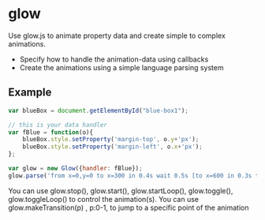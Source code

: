 # glow

Use glow.js to animate property data and create simple to complex animations.

- Specify how to handle the animation-data using callbacks
- Create the animations using a simple language parsing system

## Example

```js
var blueBox = document.getElementById("blue-box1");

// this is your data handler
var fBlue = function(o){
	blueBox.style.setProperty('margin-top', o.y+'px');
	blueBox.style.setProperty('margin-left', o.x+'px');
};

var glow = new Glow({handler: fBlue});
glow.parse('from x=0,y=0 to x=300 in 0.4s wait 0.5s [to x=600 in 0.3s then to y=400 in 0.4s then to x=300 in 0.4s then to y=0 in 0.4s]*3 wait 0.3s to x=0 in 0.2s wait 0.5s');
```

You can use glow.stop(), glow.start(), glow.startLoop(), glow.toggle(), glow.toggleLoop() to control the animation(s). 
You can use glow.makeTransition(p) , p:0-1, to jump to a specific point of the animation

